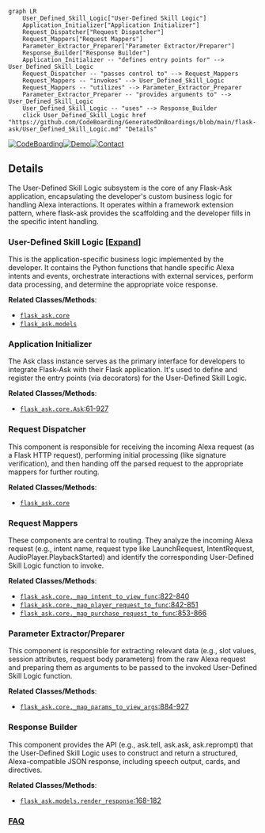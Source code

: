```mermaid
graph LR
    User_Defined_Skill_Logic["User-Defined Skill Logic"]
    Application_Initializer["Application Initializer"]
    Request_Dispatcher["Request Dispatcher"]
    Request_Mappers["Request Mappers"]
    Parameter_Extractor_Preparer["Parameter Extractor/Preparer"]
    Response_Builder["Response Builder"]
    Application_Initializer -- "defines entry points for" --> User_Defined_Skill_Logic
    Request_Dispatcher -- "passes control to" --> Request_Mappers
    Request_Mappers -- "invokes" --> User_Defined_Skill_Logic
    Request_Mappers -- "utilizes" --> Parameter_Extractor_Preparer
    Parameter_Extractor_Preparer -- "provides arguments to" --> User_Defined_Skill_Logic
    User_Defined_Skill_Logic -- "uses" --> Response_Builder
    click User_Defined_Skill_Logic href "https://github.com/CodeBoarding/GeneratedOnBoardings/blob/main/flask-ask/User_Defined_Skill_Logic.md" "Details"
```

[![CodeBoarding](https://img.shields.io/badge/Generated%20by-CodeBoarding-9cf?style=flat-square)](https://github.com/CodeBoarding/GeneratedOnBoardings)[![Demo](https://img.shields.io/badge/Try%20our-Demo-blue?style=flat-square)](https://www.codeboarding.org/demo)[![Contact](https://img.shields.io/badge/Contact%20us%20-%20contact@codeboarding.org-lightgrey?style=flat-square)](mailto:contact@codeboarding.org)

## Details

The User-Defined Skill Logic subsystem is the core of any Flask-Ask application, encapsulating the developer's custom business logic for handling Alexa interactions. It operates within a framework extension pattern, where flask-ask provides the scaffolding and the developer fills in the specific intent handling.

### User-Defined Skill Logic [[Expand]](./User_Defined_Skill_Logic.md)
This is the application-specific business logic implemented by the developer. It contains the Python functions that handle specific Alexa intents and events, orchestrate interactions with external services, perform data processing, and determine the appropriate voice response.


**Related Classes/Methods**:

- <a href="https://github.com/johnwheeler/flask-ask/blob/master/flask_ask/core.py" target="_blank" rel="noopener noreferrer">`flask_ask.core`</a>
- <a href="https://github.com/johnwheeler/flask-ask/blob/master/flask_ask/models.py" target="_blank" rel="noopener noreferrer">`flask_ask.models`</a>


### Application Initializer
The Ask class instance serves as the primary interface for developers to integrate Flask-Ask with their Flask application. It's used to define and register the entry points (via decorators) for the User-Defined Skill Logic.


**Related Classes/Methods**:

- <a href="https://github.com/johnwheeler/flask-ask/blob/master/flask_ask/core.py#L61-L927" target="_blank" rel="noopener noreferrer">`flask_ask.core.Ask`:61-927</a>


### Request Dispatcher
This component is responsible for receiving the incoming Alexa request (as a Flask HTTP request), performing initial processing (like signature verification), and then handing off the parsed request to the appropriate mappers for further routing.


**Related Classes/Methods**:

- <a href="https://github.com/johnwheeler/flask-ask/blob/master/flask_ask/core.py" target="_blank" rel="noopener noreferrer">`flask_ask.core`</a>


### Request Mappers
These components are central to routing. They analyze the incoming Alexa request (e.g., intent name, request type like LaunchRequest, IntentRequest, AudioPlayer.PlaybackStarted) and identify the corresponding User-Defined Skill Logic function to invoke.


**Related Classes/Methods**:

- <a href="https://github.com/johnwheeler/flask-ask/blob/master/flask_ask/core.py#L822-L840" target="_blank" rel="noopener noreferrer">`flask_ask.core._map_intent_to_view_func`:822-840</a>
- <a href="https://github.com/johnwheeler/flask-ask/blob/master/flask_ask/core.py#L842-L851" target="_blank" rel="noopener noreferrer">`flask_ask.core._map_player_request_to_func`:842-851</a>
- <a href="https://github.com/johnwheeler/flask-ask/blob/master/flask_ask/core.py#L853-L866" target="_blank" rel="noopener noreferrer">`flask_ask.core._map_purchase_request_to_func`:853-866</a>


### Parameter Extractor/Preparer
This component is responsible for extracting relevant data (e.g., slot values, session attributes, request body parameters) from the raw Alexa request and preparing them as arguments to be passed to the invoked User-Defined Skill Logic function.


**Related Classes/Methods**:

- <a href="https://github.com/johnwheeler/flask-ask/blob/master/flask_ask/core.py#L884-L927" target="_blank" rel="noopener noreferrer">`flask_ask.core._map_params_to_view_args`:884-927</a>


### Response Builder
This component provides the API (e.g., ask.tell, ask.ask, ask.reprompt) that the User-Defined Skill Logic uses to construct and return a structured, Alexa-compatible JSON response, including speech output, cards, and directives.


**Related Classes/Methods**:

- <a href="https://github.com/johnwheeler/flask-ask/blob/master/flask_ask/models.py#L168-L182" target="_blank" rel="noopener noreferrer">`flask_ask.models.render_response`:168-182</a>




### [FAQ](https://github.com/CodeBoarding/GeneratedOnBoardings/tree/main?tab=readme-ov-file#faq)